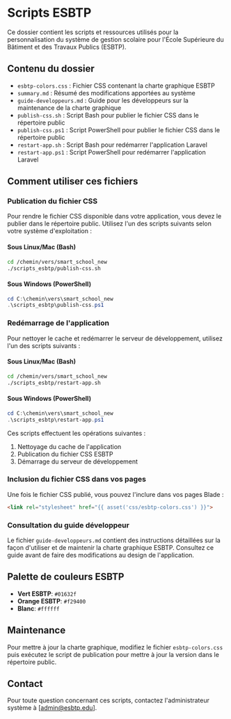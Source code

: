 # Scripts ESBTP

Ce dossier contient les scripts et ressources utilisés pour la personnalisation du système de gestion scolaire pour l'École Supérieure du Bâtiment et des Travaux Publics (ESBTP).

## Contenu du dossier

- `esbtp-colors.css` : Fichier CSS contenant la charte graphique ESBTP
- `summary.md` : Résumé des modifications apportées au système
- `guide-developpeurs.md` : Guide pour les développeurs sur la maintenance de la charte graphique
- `publish-css.sh` : Script Bash pour publier le fichier CSS dans le répertoire public
- `publish-css.ps1` : Script PowerShell pour publier le fichier CSS dans le répertoire public
- `restart-app.sh` : Script Bash pour redémarrer l'application Laravel
- `restart-app.ps1` : Script PowerShell pour redémarrer l'application Laravel

## Comment utiliser ces fichiers

### Publication du fichier CSS

Pour rendre le fichier CSS disponible dans votre application, vous devez le publier dans le répertoire public. Utilisez l'un des scripts suivants selon votre système d'exploitation :

#### Sous Linux/Mac (Bash)

```bash
cd /chemin/vers/smart_school_new
./scripts_esbtp/publish-css.sh
```

#### Sous Windows (PowerShell)

```powershell
cd C:\chemin\vers\smart_school_new
.\scripts_esbtp\publish-css.ps1
```

### Redémarrage de l'application

Pour nettoyer le cache et redémarrer le serveur de développement, utilisez l'un des scripts suivants :

#### Sous Linux/Mac (Bash)

```bash
cd /chemin/vers/smart_school_new
./scripts_esbtp/restart-app.sh
```

#### Sous Windows (PowerShell)

```powershell
cd C:\chemin\vers\smart_school_new
.\scripts_esbtp\restart-app.ps1
```

Ces scripts effectuent les opérations suivantes :
1. Nettoyage du cache de l'application
2. Publication du fichier CSS ESBTP
3. Démarrage du serveur de développement

### Inclusion du fichier CSS dans vos pages

Une fois le fichier CSS publié, vous pouvez l'inclure dans vos pages Blade :

```html
<link rel="stylesheet" href="{{ asset('css/esbtp-colors.css') }}">
```

### Consultation du guide développeur

Le fichier `guide-developpeurs.md` contient des instructions détaillées sur la façon d'utiliser et de maintenir la charte graphique ESBTP. Consultez ce guide avant de faire des modifications au design de l'application.

## Palette de couleurs ESBTP

- **Vert ESBTP**: `#01632f`
- **Orange ESBTP**: `#f29400`
- **Blanc**: `#ffffff`

## Maintenance

Pour mettre à jour la charte graphique, modifiez le fichier `esbtp-colors.css` puis exécutez le script de publication pour mettre à jour la version dans le répertoire public.

## Contact

Pour toute question concernant ces scripts, contactez l'administrateur système à [admin@esbtp.edu]. 